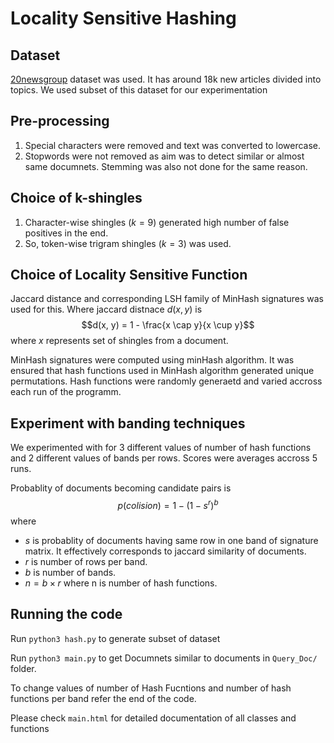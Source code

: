 # Locality Sensitive Hashing

## Dataset
[20newsgroup](https://www.kaggle.com/datasets/crawford/20-newsgroups) dataset was used. It has around 18k new articles divided into topics. We used subset of this dataset for our experimentation

## Pre-processing
1. Special characters were removed and text was converted to lowercase.
2. Stopwords were not removed as aim was to detect similar or almost same documnets. Stemming was also not done for the same reason.

## Choice of k-shingles
1. Character-wise shingles ($k = 9$) generated high number of false positives in the end.
2. So, token-wise trigram shingles ($k = 3$) was used.

## Choice of Locality Sensitive Function
Jaccard distance and corresponding LSH family of MinHash signatures was used for this. Where jaccard distnace $d(x, y)$ is
$$d(x, y) = 1 - \frac{x \cap y}{x \cup y}$$
where $x$ represents set of shingles from a document.

MinHash signatures were computed using minHash algorithm. It was ensured that hash functions used in MinHash algorithm generated unique permutations. Hash functions were randomly generaetd and varied accross each run of the programm.

## Experiment with banding techniques
We experimented with for 3 different values of number of hash functions and 2 different values of bands per rows. Scores were averages accross 5 runs.

Probablity of documents becoming candidate pairs is
$$p(colision) = 1 - (1 - s^r)^b$$
where
- $s$ is probablity of documents having same row in one band of signature matrix. It effectively corresponds to jaccard similarity of documents.
- $r$ is number of rows per band.
- $b$ is number of bands. 
- $n = b \times r$ where n is number of hash functions.

## Running the code
Run `python3 hash.py` to generate subset of dataset

Run `python3 main.py` to get Documnets similar to documents in `Query_Doc/` folder.

To change values of number of Hash Fucntions and number of hash functions per band refer the end of the code.

Please check `main.html` for detailed documentation of all classes and functions
